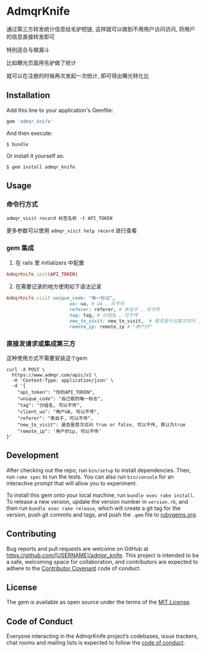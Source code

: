 # AdmqrKnife

通过第三方转发统计信息给毛驴短链, 这样就可以做到不用用户访问访问, 将用户的信息直接转发即可

特别适合与做漏斗 

比如曝光页面用毛驴做了统计 

就可以在注册的时候再次发起一次统计, 即可得出曝光转化比

## Installation

Add this line to your application's Gemfile:

```ruby
gem 'admqr_knife'
```

And then execute:

    $ bundle

Or install it yourself as:

    $ gem install admqr_knife

## Usage

### 命令行方式

`admqr_visit record 标签名称 -t API_TOKEN`

更多参数可以使用 `admqr_visit help record` 进行查看 


### gem 集成

1. 在 rails 里 initializers 中配置 

```ruby
AdmqrKnife.init(API_TOKEN)
```

2. 在需要记录的地方使用如下语法记录

```ruby
AdmqrKnife.visit unique_code: "唯一标记",
                       ua: ua, # UA , 可不传
                       referer: referer, # 来自于 , 可不传
                       tag: tag, # 分组名 , 可不传
                       new_to_visit: new_to_visit,  # 是否是今日首次访问 , 可不传, 默认是
                       remote_ip: remote_ip # "用户IP"
```

### 直接发请求或集成第三方

这种使用方式不需要安装这个gem

```
curl -X POST \
  https://www.admqr.com/apic/v1 \
  -H 'Content-Type: application/json' \
  -d '{
	"api_token": "你的API_TOKEN",
	"unique_code": "自己取的唯一标志",
    "tag": "分组名, 可以不传",
	"client_ua": "用户UA, 可以不传",
	"referer": "来自于, 可以不传",
    "new_to_visit": 是否是首次访问 true or false, 可以不传, 默认为true
    "remote_ip": '用户的ip, 可以不传'
}'
```

## Development

After checking out the repo, run `bin/setup` to install dependencies. Then, run `rake spec` to run the tests. You can also run `bin/console` for an interactive prompt that will allow you to experiment.

To install this gem onto your local machine, run `bundle exec rake install`. To release a new version, update the version number in `version.rb`, and then run `bundle exec rake release`, which will create a git tag for the version, push git commits and tags, and push the `.gem` file to [rubygems.org](https://rubygems.org).

## Contributing

Bug reports and pull requests are welcome on GitHub at https://github.com/[USERNAME]/admqr_knife. This project is intended to be a safe, welcoming space for collaboration, and contributors are expected to adhere to the [Contributor Covenant](http://contributor-covenant.org) code of conduct.

## License

The gem is available as open source under the terms of the [MIT License](https://opensource.org/licenses/MIT).

## Code of Conduct

Everyone interacting in the AdmqrKnife project’s codebases, issue trackers, chat rooms and mailing lists is expected to follow the [code of conduct](https://github.com/[USERNAME]/admqr_knife/blob/master/CODE_OF_CONDUCT.md).
